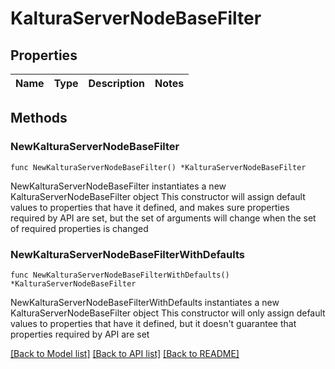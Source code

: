 # KalturaServerNodeBaseFilter

## Properties

Name | Type | Description | Notes
------------ | ------------- | ------------- | -------------

## Methods

### NewKalturaServerNodeBaseFilter

`func NewKalturaServerNodeBaseFilter() *KalturaServerNodeBaseFilter`

NewKalturaServerNodeBaseFilter instantiates a new KalturaServerNodeBaseFilter object
This constructor will assign default values to properties that have it defined,
and makes sure properties required by API are set, but the set of arguments
will change when the set of required properties is changed

### NewKalturaServerNodeBaseFilterWithDefaults

`func NewKalturaServerNodeBaseFilterWithDefaults() *KalturaServerNodeBaseFilter`

NewKalturaServerNodeBaseFilterWithDefaults instantiates a new KalturaServerNodeBaseFilter object
This constructor will only assign default values to properties that have it defined,
but it doesn't guarantee that properties required by API are set


[[Back to Model list]](../README.md#documentation-for-models) [[Back to API list]](../README.md#documentation-for-api-endpoints) [[Back to README]](../README.md)


